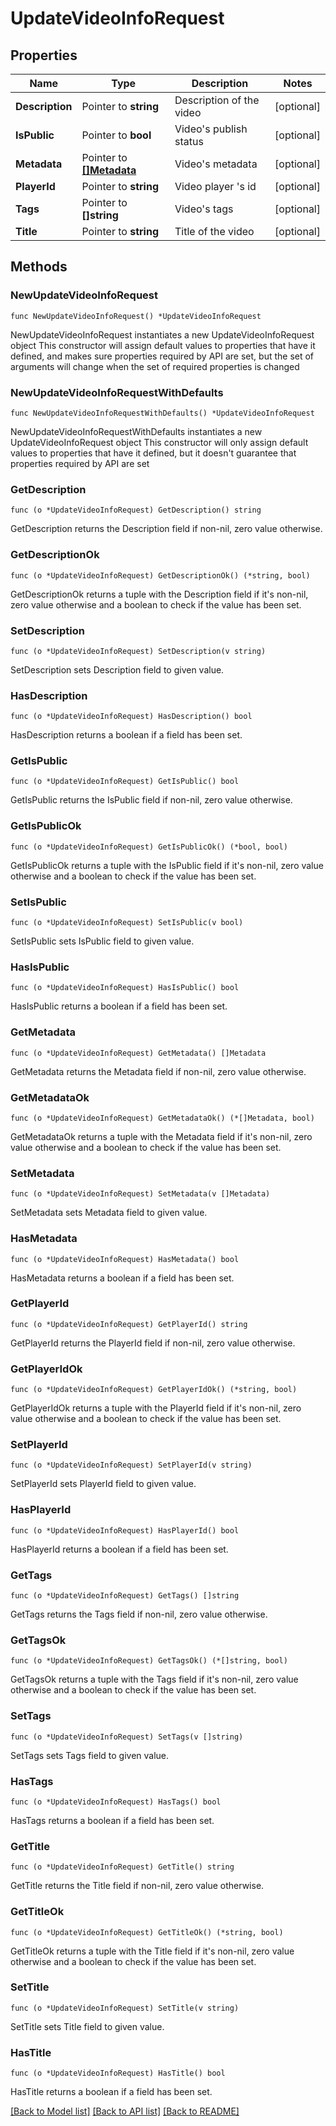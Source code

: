 # UpdateVideoInfoRequest

## Properties

Name | Type | Description | Notes
------------ | ------------- | ------------- | -------------
**Description** | Pointer to **string** | Description of the video | [optional] 
**IsPublic** | Pointer to **bool** | Video&#39;s publish status | [optional] 
**Metadata** | Pointer to [**[]Metadata**](Metadata.md) | Video&#39;s metadata | [optional] 
**PlayerId** | Pointer to **string** | Video player &#39;s id | [optional] 
**Tags** | Pointer to **[]string** | Video&#39;s tags | [optional] 
**Title** | Pointer to **string** | Title of the video | [optional] 

## Methods

### NewUpdateVideoInfoRequest

`func NewUpdateVideoInfoRequest() *UpdateVideoInfoRequest`

NewUpdateVideoInfoRequest instantiates a new UpdateVideoInfoRequest object
This constructor will assign default values to properties that have it defined,
and makes sure properties required by API are set, but the set of arguments
will change when the set of required properties is changed

### NewUpdateVideoInfoRequestWithDefaults

`func NewUpdateVideoInfoRequestWithDefaults() *UpdateVideoInfoRequest`

NewUpdateVideoInfoRequestWithDefaults instantiates a new UpdateVideoInfoRequest object
This constructor will only assign default values to properties that have it defined,
but it doesn't guarantee that properties required by API are set

### GetDescription

`func (o *UpdateVideoInfoRequest) GetDescription() string`

GetDescription returns the Description field if non-nil, zero value otherwise.

### GetDescriptionOk

`func (o *UpdateVideoInfoRequest) GetDescriptionOk() (*string, bool)`

GetDescriptionOk returns a tuple with the Description field if it's non-nil, zero value otherwise
and a boolean to check if the value has been set.

### SetDescription

`func (o *UpdateVideoInfoRequest) SetDescription(v string)`

SetDescription sets Description field to given value.

### HasDescription

`func (o *UpdateVideoInfoRequest) HasDescription() bool`

HasDescription returns a boolean if a field has been set.

### GetIsPublic

`func (o *UpdateVideoInfoRequest) GetIsPublic() bool`

GetIsPublic returns the IsPublic field if non-nil, zero value otherwise.

### GetIsPublicOk

`func (o *UpdateVideoInfoRequest) GetIsPublicOk() (*bool, bool)`

GetIsPublicOk returns a tuple with the IsPublic field if it's non-nil, zero value otherwise
and a boolean to check if the value has been set.

### SetIsPublic

`func (o *UpdateVideoInfoRequest) SetIsPublic(v bool)`

SetIsPublic sets IsPublic field to given value.

### HasIsPublic

`func (o *UpdateVideoInfoRequest) HasIsPublic() bool`

HasIsPublic returns a boolean if a field has been set.

### GetMetadata

`func (o *UpdateVideoInfoRequest) GetMetadata() []Metadata`

GetMetadata returns the Metadata field if non-nil, zero value otherwise.

### GetMetadataOk

`func (o *UpdateVideoInfoRequest) GetMetadataOk() (*[]Metadata, bool)`

GetMetadataOk returns a tuple with the Metadata field if it's non-nil, zero value otherwise
and a boolean to check if the value has been set.

### SetMetadata

`func (o *UpdateVideoInfoRequest) SetMetadata(v []Metadata)`

SetMetadata sets Metadata field to given value.

### HasMetadata

`func (o *UpdateVideoInfoRequest) HasMetadata() bool`

HasMetadata returns a boolean if a field has been set.

### GetPlayerId

`func (o *UpdateVideoInfoRequest) GetPlayerId() string`

GetPlayerId returns the PlayerId field if non-nil, zero value otherwise.

### GetPlayerIdOk

`func (o *UpdateVideoInfoRequest) GetPlayerIdOk() (*string, bool)`

GetPlayerIdOk returns a tuple with the PlayerId field if it's non-nil, zero value otherwise
and a boolean to check if the value has been set.

### SetPlayerId

`func (o *UpdateVideoInfoRequest) SetPlayerId(v string)`

SetPlayerId sets PlayerId field to given value.

### HasPlayerId

`func (o *UpdateVideoInfoRequest) HasPlayerId() bool`

HasPlayerId returns a boolean if a field has been set.

### GetTags

`func (o *UpdateVideoInfoRequest) GetTags() []string`

GetTags returns the Tags field if non-nil, zero value otherwise.

### GetTagsOk

`func (o *UpdateVideoInfoRequest) GetTagsOk() (*[]string, bool)`

GetTagsOk returns a tuple with the Tags field if it's non-nil, zero value otherwise
and a boolean to check if the value has been set.

### SetTags

`func (o *UpdateVideoInfoRequest) SetTags(v []string)`

SetTags sets Tags field to given value.

### HasTags

`func (o *UpdateVideoInfoRequest) HasTags() bool`

HasTags returns a boolean if a field has been set.

### GetTitle

`func (o *UpdateVideoInfoRequest) GetTitle() string`

GetTitle returns the Title field if non-nil, zero value otherwise.

### GetTitleOk

`func (o *UpdateVideoInfoRequest) GetTitleOk() (*string, bool)`

GetTitleOk returns a tuple with the Title field if it's non-nil, zero value otherwise
and a boolean to check if the value has been set.

### SetTitle

`func (o *UpdateVideoInfoRequest) SetTitle(v string)`

SetTitle sets Title field to given value.

### HasTitle

`func (o *UpdateVideoInfoRequest) HasTitle() bool`

HasTitle returns a boolean if a field has been set.


[[Back to Model list]](../README.md#documentation-for-models) [[Back to API list]](../README.md#documentation-for-api-endpoints) [[Back to README]](../README.md)


